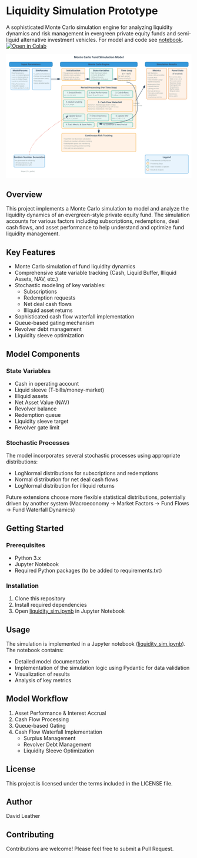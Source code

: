 # Liquidity Simulation Prototype

A sophisticated Monte Carlo simulation engine for analyzing liquidity dynamics and risk management in evergreen private equity funds and semi-liquid alternative investment vehicles. For model and code see [notebook](liquidity_sim.ipynb).[![Open in Colab](https://colab.research.google.com/assets/colab-badge.svg)](https://colab.research.google.com/github/dleather/liquidity_sim/blob/main/liquidity_sim.ipynb)

![Code Architecture Diagram](assets/code_diagram.svg)


## Overview

This project implements a Monte Carlo simulation to model and analyze the liquidity dynamics of an evergreen-style private equity fund. The simulation accounts for various factors including subscriptions, redemptions, deal cash flows, and asset performance to help understand and optimize fund liquidity management.

## Key Features

- Monte Carlo simulation of fund liquidity dynamics
- Comprehensive state variable tracking (Cash, Liquid Buffer, Illiquid Assets, NAV, etc.)
- Stochastic modeling of key variables:
  - Subscriptions
  - Redemption requests
  - Net deal cash flows
  - Illiquid asset returns
- Sophisticated cash flow waterfall implementation
- Queue-based gating mechanism
- Revolver debt management
- Liquidity sleeve optimization

## Model Components

### State Variables
- Cash in operating account
- Liquid sleeve (T-bills/money-market)
- Illiquid assets
- Net Asset Value (NAV)
- Revolver balance
- Redemption queue
- Liquidity sleeve target
- Revolver gate limit

### Stochastic Processes
The model incorporates several stochastic processes using appropriate distributions:
- LogNormal distributions for subscriptions and redemptions
- Normal distribution for net deal cash flows
- LogNormal distribution for illiquid returns

Future extensions choose more flexible statistical distributions, potentially driven
by another system (Macroeconomy -> Market Factors -> Fund Flows -> Fund Waterfall Dynamics)

## Getting Started

### Prerequisites
- Python 3.x
- Jupyter Notebook
- Required Python packages (to be added to requirements.txt)

### Installation
1. Clone this repository
2. Install required dependencies
3. Open [liquidity_sim.ipynb](liquidity_sim.ipynb) in Jupyter Notebook

## Usage

The simulation is implemented in a Jupyter notebook ([liquidity_sim.ipynb](liquidity_sim.ipynb)). The notebook contains:
- Detailed model documentation
- Implementation of the simulation logic using Pydantic for data validation
- Visualization of results
- Analysis of key metrics

## Model Workflow

1. Asset Performance & Interest Accrual
2. Cash Flow Processing
3. Queue-based Gating
4. Cash Flow Waterfall Implementation
   - Surplus Management
   - Revolver Debt Management
   - Liquidity Sleeve Optimization

## License

This project is licensed under the terms included in the LICENSE file.

## Author

David Leather

## Contributing

Contributions are welcome! Please feel free to submit a Pull Request. 
